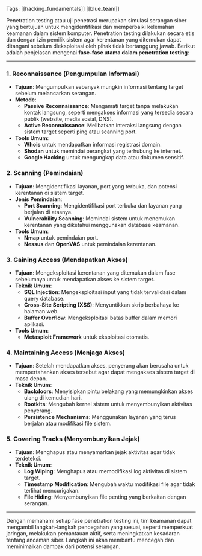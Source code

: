 Tags: [[hacking_fundamentals]] [[blue_team]]

Penetration testing atau uji penetrasi merupakan simulasi serangan siber yang bertujuan untuk mengidentifikasi dan memperbaiki kelemahan keamanan dalam sistem komputer. Penetration testing dilakukan secara etis dan dengan izin pemilik sistem agar kerentanan yang ditemukan dapat ditangani sebelum dieksploitasi oleh pihak tidak bertanggung jawab. Berikut adalah penjelasan mengenai **fase-fase utama dalam penetration testing**:

---

### **1. Reconnaissance (Pengumpulan Informasi)**

- **Tujuan**: Mengumpulkan sebanyak mungkin informasi tentang target sebelum melancarkan serangan.
- **Metode**:
    - **Passive Reconnaissance**: Mengamati target tanpa melakukan kontak langsung, seperti mengakses informasi yang tersedia secara publik (website, media sosial, DNS).
    - **Active Reconnaissance**: Melibatkan interaksi langsung dengan sistem target seperti ping atau scanning port.
- **Tools Umum**:
    - **Whois** untuk mendapatkan informasi registrasi domain.
    - **Shodan** untuk memindai perangkat yang terhubung ke internet.
    - **Google Hacking** untuk mengungkap data atau dokumen sensitif.

### **2. Scanning (Pemindaian)**

- **Tujuan**: Mengidentifikasi layanan, port yang terbuka, dan potensi kerentanan di sistem target.
- **Jenis Pemindaian**:
    - **Port Scanning**: Mengidentifikasi port terbuka dan layanan yang berjalan di atasnya.
    - **Vulnerability Scanning**: Memindai sistem untuk menemukan kerentanan yang diketahui menggunakan database keamanan.
- **Tools Umum**:
    - **Nmap** untuk pemindaian port.
    - **Nessus** dan **OpenVAS** untuk pemindaian kerentanan.

### **3. Gaining Access (Mendapatkan Akses)**

- **Tujuan**: Mengeksploitasi kerentanan yang ditemukan dalam fase sebelumnya untuk mendapatkan akses ke sistem target.
- **Teknik Umum**:
    - **SQL Injection**: Mengeksploitasi input yang tidak tervalidasi dalam query database.
    - **Cross-Site Scripting (XSS)**: Menyuntikkan skrip berbahaya ke halaman web.
    - **Buffer Overflow**: Mengeksploitasi batas buffer dalam memori aplikasi.
- **Tools Umum**:
    - **Metasploit Framework** untuk eksploitasi otomatis.

### **4. Maintaining Access (Menjaga Akses)**

- **Tujuan**: Setelah mendapatkan akses, penyerang akan berusaha untuk mempertahankan akses tersebut agar dapat mengakses sistem target di masa depan.
- **Teknik Umum**:
    - **Backdoors**: Menyisipkan pintu belakang yang memungkinkan akses ulang di kemudian hari.
    - **Rootkits**: Mengubah kernel sistem untuk menyembunyikan aktivitas penyerang.
    - **Persistence Mechanisms**: Menggunakan layanan yang terus berjalan atau modifikasi file sistem.

### **5. Covering Tracks (Menyembunyikan Jejak)**

- **Tujuan**: Menghapus atau menyamarkan jejak aktivitas agar tidak terdeteksi.
- **Teknik Umum**:
    - **Log Wiping**: Menghapus atau memodifikasi log aktivitas di sistem target.
    - **Timestamp Modification**: Mengubah waktu modifikasi file agar tidak terlihat mencurigakan.
    - **File Hiding**: Menyembunyikan file penting yang berkaitan dengan serangan.

---

Dengan memahami setiap fase penetration testing ini, tim keamanan dapat mengambil langkah-langkah pencegahan yang sesuai, seperti memperkuat jaringan, melakukan pemantauan aktif, serta meningkatkan kesadaran tentang ancaman siber. Langkah ini akan membantu mencegah dan meminimalkan dampak dari potensi serangan.